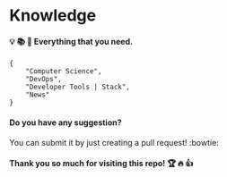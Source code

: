 # Knowledge

#### :bulb: :books: :telescope: Everything that you need.

```
{
    "Computer Science",
    "DevOps",
    "Developer Tools | Stack",
    "News"
}
```

#### Do you have any suggestion?
You can submit it by just creating a pull request! :bowtie:

#### Thank you so much for visiting this repo! :trophy: :fire: :+1: